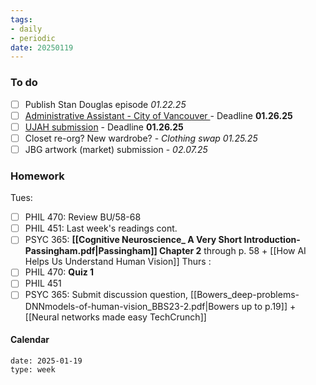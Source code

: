 ```yaml
---
tags:
- daily
- periodic
date: 20250119
---
```


### To do
- [ ] Publish Stan Douglas episode *01.22.25*
- [ ] [Administrative Assistant - City of Vancouver ](https://career17.sapsf.com/portalcareer?_s.crb=0z7SXa3xiVwh%252bsW%252bvByEzapDkPoSbiteYG3UyQAQnIA%253d)- Deadline **01.26.25**
- [ ] [UJAH submission](http://www.ubcujah.com/artwork-submissions)  - Deadline **01.26.25**
- [ ] Closet re-org? New wardrobe? - *Clothing swap 01.25.25*
- [ ] JBG artwork (market) submission - *02.07.25*

### Homework
Tues:
- [ ] PHIL 470: Review BU/58-68
- [ ] PHIL 451: Last week's readings cont.
- [ ] PSYC 365: **[[Cognitive Neuroscience_ A Very Short Introduction-Passingham.pdf|Passingham]] Chapter 2** through p. 58 + [[How AI Helps Us Understand Human Vision]]
Thurs :
- [ ] PHIL 470: **Quiz 1**
- [ ] PHIL 451
- [ ] PSYC 365: Submit discussion question, [[Bowers_deep-problems-DNNmodels-of-human-vision_BBS23-2.pdf|Bowers up to p.19]] + [[Neural networks made easy  TechCrunch]]
#### Calendar
```gEvent
date: 2025-01-19
type: week
```


